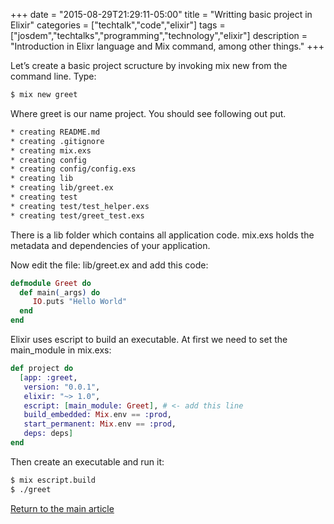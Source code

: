 +++
date = "2015-08-29T21:29:11-05:00"
title = "Writting basic project in Elixir"
categories = ["techtalk","code","elixir"]
tags = ["josdem","techtalks","programming","technology","elixir"]
description = "Introduction in Elixr language and Mix command, among other things."
+++

Let’s create a basic project scructure by invoking mix new from the command line. Type:

```bash
$ mix new greet
```

Where greet is our name project. You should see following out put.

```bash
* creating README.md
* creating .gitignore
* creating mix.exs
* creating config
* creating config/config.exs
* creating lib
* creating lib/greet.ex
* creating test
* creating test/test_helper.exs
* creating test/greet_test.exs
```

There is a lib folder which contains all application code. mix.exs holds the metadata and dependencies of your application.

Now edit the file: lib/greet.ex and add this code:

```elixir
defmodule Greet do
  def main(_args) do
     IO.puts "Hello World"
  end
end
```

Elixir uses escript to build an executable. At first we need to set the main_module in mix.exs:

```elixir
def project do
  [app: :greet,
   version: "0.0.1",
   elixir: "~> 1.0",
   escript: [main_module: Greet], # <- add this line
   build_embedded: Mix.env == :prod,
   start_permanent: Mix.env == :prod,
   deps: deps]
end
```

Then create an executable and run it:

```bash
$ mix escript.build
$ ./greet
```

[Return to the main article](/techtalk/elixir)
